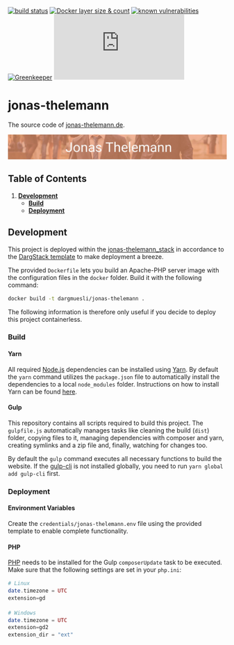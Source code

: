 [![build status](https://travis-ci.org/dargmuesli/jonas-thelemann.svg?branch=develop)](https://travis-ci.org/dargmuesli/jonas-thelemann "build status")
[![Docker layer size & count](https://images.microbadger.com/badges/image/dargmuesli/jonas-thelemann.svg)](https://microbadger.com/images/dargmuesli/jonas-thelemann "Docker layer size & count")
[![known vulnerabilities](https://snyk.io/test/github/dargmuesli/jonas-thelemann/badge.svg)](https://snyk.io/test/github/dargmuesli/jonas-thelemann "known vulnerabilities")
[![Greenkeeper](https://badges.greenkeeper.io/Dargmuesli/jonas-thelemann.svg)](https://greenkeeper.io/"Greenkeeper")
[![website uptime monitoring](https://app.statuscake.com/button/index.php?Track=BkiZnQ1xpj&Days=1000&Design=3)](https://www.statuscake.com "website uptime monitoring")

# jonas-thelemann

The source code of [jonas-thelemann.de](https://jonas-thelemann.de/).

![Welcome](images/welcome.jpg "Jonas Thelemann")

## Table of Contents
1. **[Development](#development)**
    - **[Build](#build)**
    - **[Deployment](#deployment)**
<!-- TODO
1. **[Context](#context)**
-->

## Development
This project is deployed within the [jonas-thelemann_stack](https://github.com/Dargmuesli/jonas-thelemann_stack/) in accordance to the [DargStack template](https://github.com/Dargmuesli/dargstack-template/) to make deployment a breeze.

The provided `Dockerfile` lets you build an Apache-PHP server image with the configuration files in the `docker` folder. Build it with the following command:

```bash
docker build -t dargmuesli/jonas-thelemann .
```

The following information is therefore only useful if you decide to deploy this project containerless.

### Build

#### Yarn
All required [Node.js](https://nodejs.org/) dependencies can be installed using [Yarn](https://yarnpkg.com/). By default the `yarn` command utilizes the `package.json` file to automatically install the dependencies to a local `node_modules` folder. Instructions on how to install Yarn can be found [here](https://yarnpkg.com/lang/en/docs/install/).

#### Gulp
This repository contains all scripts required to build this project. The `gulpfile.js` automatically manages tasks like cleaning the build (`dist`) folder, copying files to it, managing dependencies with composer and yarn, creating symlinks and a zip file and, finally, watching for changes too.

By default the `gulp` command executes all necessary functions to build the website. If the [gulp-cli](https://yarnpkg.com/en/package/gulp-cli/) is not installed globally, you need to run `yarn global add gulp-cli` first.

### Deployment

#### Environment Variables
Create the `credentials/jonas-thelemann.env` file using the provided template to enable complete functionality.

#### PHP
[PHP](https://php.net/) needs to be installed for the Gulp `composerUpdate` task to be executed. Make sure that the following settings are set in your `php.ini`:

```PHP
# Linux
date.timezone = UTC
extension=gd

# Windows
date.timezone = UTC
extension=gd2
extension_dir = "ext"
```
